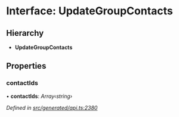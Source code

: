 # Interface: UpdateGroupContacts

## Hierarchy

* **UpdateGroupContacts**

## Properties

###  contactIds

• **contactIds**: *Array‹string›*

*Defined in [src/generated/api.ts:2380](https://github.com/mailslurp/mailslurp-client/blob/a26884c/src/generated/api.ts#L2380)*
